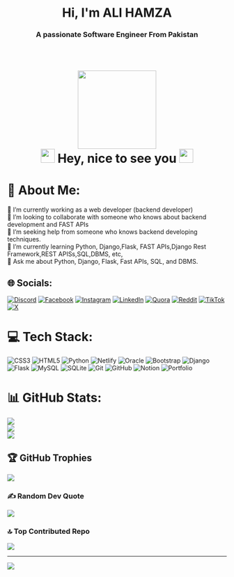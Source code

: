 <h1 align="center">Hi, I'm ALI HAMZA </h1>
<h3 align="center">A passionate Software Engineer From Pakistan</h3>
<br>
<h1 align="center">
<img  src="https://media.giphy.com/media/WUlplcMpOCEmTGBtBW/giphy.gif" width="180"><br>
<img src="https://raw.githubusercontent.com/blackcater/blackcater/main/images/Hi.gif" height="32" />
Hey, nice to see you
<img src="https://raw.githubusercontent.com/blackcater/blackcater/main/images/Hi.gif" height="32" />
</h1>


# 💫 About Me:
🔭 I’m currently working as a web developer (backend developer)<br>👯 I’m looking to collaborate with someone who knows about backend development and FAST APIs<br>🤝 I’m seeking help from someone who knows backend developing techniques.<br>🌱 I’m currently learning Python, Django,Flask, FAST APIs,Django Rest Framework,REST APISs,SQL,DBMS, etc,<br>💬 Ask me about  Python, Django, Flask, Fast APIs, SQL, and DBMS.<br>


## 🌐 Socials:
[![Discord](https://img.shields.io/badge/Discord-%237289DA.svg?logo=discord&logoColor=white)](https://discord.gg/https://discord.gg/T3WvJ79f) [![Facebook](https://img.shields.io/badge/Facebook-%231877F2.svg?logo=Facebook&logoColor=white)](https://facebook.com/https://www.facebook.com/share/AWQYsGdwPWJYNZAs/) [![Instagram](https://img.shields.io/badge/Instagram-%23E4405F.svg?logo=Instagram&logoColor=white)](https://instagram.com/mx_creatorx) [![LinkedIn](https://img.shields.io/badge/LinkedIn-%230077B5.svg?logo=linkedin&logoColor=white)](https://linkedin.com/in/https://www.linkedin.com/in/ali-hamza-b4387b29a?utm_source=share&utm_campaign=share_via&utm_content=profile&utm_medium=android_app) [![Quora](https://img.shields.io/badge/Quora-%23B92B27.svg?logo=Quora&logoColor=white)](https://quora.com/profile/https://www.quora.com/profile/Mx-Ali-5?ch=10&oid=2508266376&share=7ae2eeb5&srid=3ctNM2&target_type=user) [![Reddit](https://img.shields.io/badge/Reddit-%23FF4500.svg?logo=Reddit&logoColor=white)](https://reddit.com/user/u/hammi8734) [![TikTok](https://img.shields.io/badge/TikTok-%23000000.svg?logo=TikTok&logoColor=white)](https://tiktok.com/@https://www.tiktok.com/@alihamza87883?_t=8qR4kxqWb4a&_r=1) [![X](https://img.shields.io/badge/X-black.svg?logo=X&logoColor=white)](https://x.com/https://x.com/mxali781?s=09) 

# 💻 Tech Stack:
![CSS3](https://img.shields.io/badge/css3-%231572B6.svg?style=for-the-badge&logo=css3&logoColor=white) ![HTML5](https://img.shields.io/badge/html5-%23E34F26.svg?style=for-the-badge&logo=html5&logoColor=white) ![Python](https://img.shields.io/badge/python-3670A0?style=for-the-badge&logo=python&logoColor=ffdd54) ![Netlify](https://img.shields.io/badge/netlify-%23000000.svg?style=for-the-badge&logo=netlify&logoColor=#00C7B7) ![Oracle](https://img.shields.io/badge/Oracle-F80000?style=for-the-badge&logo=oracle&logoColor=white) ![Bootstrap](https://img.shields.io/badge/bootstrap-%238511FA.svg?style=for-the-badge&logo=bootstrap&logoColor=white) ![Django](https://img.shields.io/badge/django-%23092E20.svg?style=for-the-badge&logo=django&logoColor=white) ![Flask](https://img.shields.io/badge/flask-%23000.svg?style=for-the-badge&logo=flask&logoColor=white) ![MySQL](https://img.shields.io/badge/mysql-4479A1.svg?style=for-the-badge&logo=mysql&logoColor=white) ![SQLite](https://img.shields.io/badge/sqlite-%2307405e.svg?style=for-the-badge&logo=sqlite&logoColor=white) ![Git](https://img.shields.io/badge/git-%23F05033.svg?style=for-the-badge&logo=git&logoColor=white) ![GitHub](https://img.shields.io/badge/github-%23121011.svg?style=for-the-badge&logo=github&logoColor=white) ![Notion](https://img.shields.io/badge/Notion-%23000000.svg?style=for-the-badge&logo=notion&logoColor=white) ![Portfolio](https://img.shields.io/badge/Portfolio-%23000000.svg?style=for-the-badge&logo=firefox&logoColor=#FF7139)
# 📊 GitHub Stats:
![](https://github-readme-stats.vercel.app/api?username=AliHamza02088&theme=dark&hide_border=false&include_all_commits=false&count_private=false)<br/>
![](https://github-readme-streak-stats.herokuapp.com/?user=AliHamza02088&theme=dark&hide_border=false)<br/>
![](https://github-readme-stats.vercel.app/api/top-langs/?username=AliHamza02088&theme=dark&hide_border=false&include_all_commits=false&count_private=false&layout=compact)

## 🏆 GitHub Trophies
![](https://github-profile-trophy.vercel.app/?username=AliHamza02088&theme=radical&no-frame=false&no-bg=true&margin-w=4)

### ✍️ Random Dev Quote
![](https://quotes-github-readme.vercel.app/api?type=horizontal&theme=radical)

### 🔝 Top Contributed Repo
![](https://github-contributor-stats.vercel.app/api?username=AliHamza02088&limit=5&theme=transparent&combine_all_yearly_contributions=true)

---
[![](https://visitcount.itsvg.in/api?id=AliHamza02088&icon=0&color=0)](https://visitcount.itsvg.in)

